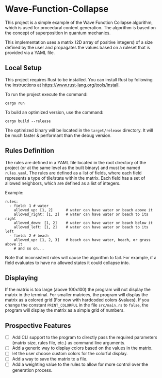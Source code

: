 # Wave-Function-Collapse

This project is a simple example of the Wave Function Collapse algorithm, which is used for procedural content
generation. The algorithm is based on the concept of superposition in quantum mechanics.

This implementation uses a matrix (2D array of positive integers) of a size defined by the user and propagates the
values
based on a ruleset that is provided via a YAML file.

## Local Setup

This project requires Rust to be installed. You can install Rust by following the instructions
at https://www.rust-lang.org/tools/install.

To run the project execute the command:

```
cargo run
```

To build an optimized version, use the command:

```
cargo build --release
```

The optimized binary will be located in the `target/release` directory. It will be much faster & performant than the
debug version.

## Rules Definition

The rules are defined in a YAML file located in the root directory of the project (or at the same level as the built
binary) and must be named `rules.yaml`. The rules are defined as a list of fields, where each field represents a type of
tile/state within the matrix. Each field has a set of allowed neighbors, which are defined as a list of integers.

Example:

```
rules:
  - field: 1 # water
    allowed_up: [1, 2]      # water can have water or beach above it
    allowed_right: [1, 2]   # water can have water or beach to its right
    allowed_down: [1, 2]    # water can have water or beach below it
    allowed_left: [1, 2]    # water can have water or beach to its left
  - field: 2 # beach
    allowed_up: [1, 2, 3]   # beach can have water, beach, or grass above it
    # and so on...
```

Note that inconsistent rules will cause the algorithm to fail. For example, if a field evaluates to have no allowed
states it could collapse into.

## Displaying

If the matrix is too large (above 100x100) the program will not display the matrix in the terminal.
For smaller matrices, the program will display the matrix as a colored grid (For now with hardcoded colors &values).
If you change the constant `PRINT_COLORFUL` in the file `src/main.rs` to `false`, the program will display the matrix
as a simple grid of numbers.

## Prospective Features

- [ ] Add CLI support to the program to directly pass the required parameters (matrix size, rules file, etc.) as
  command line arguments.
- [ ] Add a generic way to display colors based on the values in the matrix.
- [ ] let the user choose custom colors for the colorful display.
- [ ] Add a way to save the matrix to a file.
- [ ] Add a weighting value to the rules to allow for more control over the generation process.
